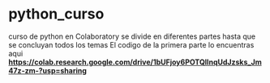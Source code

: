 # python_curso
curso de python  en Colaboratory
se divide en diferentes partes hasta que se concluyan todos los temas
El codigo de la primera parte lo encuentras aqui **https://colab.research.google.com/drive/1bUFjoy6POTQllnqUdJzsks_Jm47z-zm-?usp=sharing**
